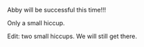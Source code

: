 Abby will be successful this time!!!

Only a small hiccup.

Edit: two small hiccups. We will still get there.
